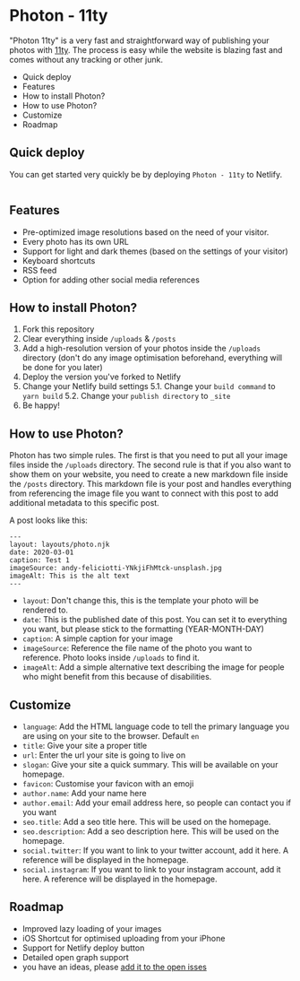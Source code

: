 # Photon - 11ty

"Photon 11ty" is a very fast and straightforward way of publishing your photos with [11ty](https://www.11ty.dev). The process is easy while the website is blazing fast and comes without any tracking or other junk.

- Quick deploy
- Features
- How to install Photon?
- How to use Photon?
- Customize
- Roadmap

## Quick deploy
You can get started very quickly be by deploying `Photon - 11ty` to Netlify.

<a href="https://app.netlify.com/start/deploy?repository=https://github.com/usephoton/photon-11ty"><img src="https://www.netlify.com/img/deploy/button.svg" alt=""></a>

## Features

- Pre-optimized image resolutions based on the need of your visitor.
- Every photo has its own URL
- Support for light and dark themes (based on the settings of your visitor)
- Keyboard shortcuts
- RSS feed
- Option for adding other social media references

## How to install Photon?

1. Fork this repository
2. Clear everything inside `/uploads` & `/posts`
3. Add a high-resolution version of your photos inside the `/uploads` directory (don't do any image optimisation beforehand, everything will be done for you later)
4. Deploy the version you've forked to Netlify
5. Change your Netlify build settings
5.1. Change your `build command` to `yarn build`
5.2. Change your `publish directory` to `_site`
6. Be happy!

## How to use Photon?

Photon has two simple rules. The first is that you need to put all your image files inside the `/uploads` directory. The second rule is that if you also want to show them on your website, you need to create a new markdown file inside the `/posts` directory. This markdown file is your post and handles everything from referencing the image file you want to connect with this post to add additional metadata to this specific post.

A post looks like this:

```
---
layout: layouts/photo.njk
date: 2020-03-01
caption: Test 1
imageSource: andy-feliciotti-YNkjiFhMtck-unsplash.jpg
imageAlt: This is the alt text
---
```

- `layout`: Don't change this, this is the template your photo will be rendered to.
- `date`: This is the published date of this post. You can set it to everything you want, but please stick to the formatting (YEAR-MONTH-DAY)
- `caption`: A simple caption for your image
- `imageSource`: Reference the file name of the photo you want to reference. Photo looks inside `/uploads` to find it.
- `imageAlt`: Add a simple alternative text describing the image for people who might benefit from this because of disabilities.

## Customize

- `language`: Add the HTML language code to tell the primary language you are using on your site to the browser. Default `en`
- `title`: Give your site a proper title
- `url`: Enter the url your site is going to live on
- `slogan`: Give your site a quick summary. This will be available on your homepage.
- `favicon`: Customise your favicon with an emoji
- `author.name`: Add your name here
- `author.email`: Add your email address here, so people can contact you if you want
- `seo.title`: Add a seo title here. This will be used on the homepage.
- `seo.description`: Add a seo description here. This will be used on the homepage.
- `social.twitter`: If you want to link to your twitter account, add it here. A reference will be displayed in the homepage.
- `social.instagram`: If you want to link to your instagram account, add it here. A reference will be displayed in the homepage.

## Roadmap

- Improved lazy loading of your images
- iOS Shortcut for optimised uploading from your iPhone
- Support for Netlify deploy button
- Detailed open graph support
- you have an ideas, please [add it to the open isses](https://github.com/usephoton/photon-11ty/issues/new)
